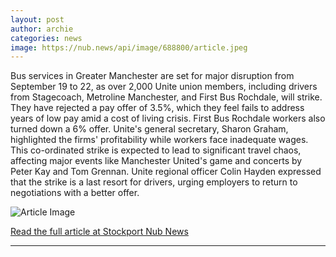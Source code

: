 ```yaml
---
layout: post
author: archie
categories: news
image: https://nub.news/api/image/688800/article.jpeg
---
```

Bus services in Greater Manchester are set for major disruption from September 19 to 22, as over 2,000 Unite union members, including drivers from Stagecoach, Metroline Manchester, and First Bus Rochdale, will strike. They have rejected a pay offer of 3.5%, which they feel fails to address years of low pay amid a cost of living crisis. First Bus Rochdale workers also turned down a 6% offer. Unite's general secretary, Sharon Graham, highlighted the firms' profitability while workers face inadequate wages. This co-ordinated strike is expected to lead to significant travel chaos, affecting major events like Manchester United's game and concerts by Peter Kay and Tom Grennan. Unite regional officer Colin Hayden expressed that the strike is a last resort for drivers, urging employers to return to negotiations with a better offer.

![Article Image](https://nub.news/api/image/688800/article.jpeg)

[Read the full article at Stockport Nub News](https://stockport.nub.news/news/local-news/mass-disruption-to-bee-network-as-over-2000-workers-strike-271042)

---
